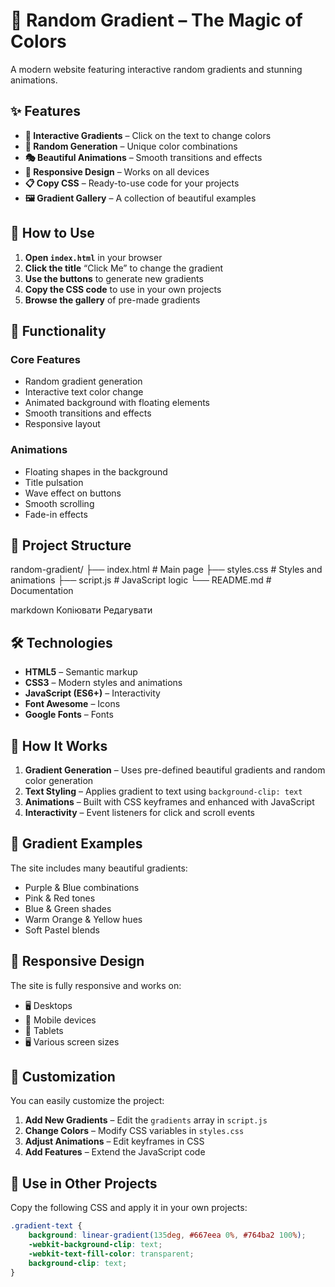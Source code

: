 # 🎨 Random Gradient – The Magic of Colors

A modern website featuring interactive random gradients and stunning animations.

## ✨ Features

- **🎯 Interactive Gradients** – Click on the text to change colors
- **🎲 Random Generation** – Unique color combinations
- **🎭 Beautiful Animations** – Smooth transitions and effects
- **📱 Responsive Design** – Works on all devices
- **📋 Copy CSS** – Ready-to-use code for your projects
- **🖼️ Gradient Gallery** – A collection of beautiful examples

## 🚀 How to Use

1. **Open `index.html`** in your browser
2. **Click the title** “Click Me” to change the gradient
3. **Use the buttons** to generate new gradients
4. **Copy the CSS code** to use in your own projects
5. **Browse the gallery** of pre-made gradients

## 🎨 Functionality

### Core Features

- Random gradient generation
- Interactive text color change
- Animated background with floating elements
- Smooth transitions and effects
- Responsive layout

### Animations

- Floating shapes in the background
- Title pulsation
- Wave effect on buttons
- Smooth scrolling
- Fade-in effects

## 📁 Project Structure

random-gradient/
├── index.html # Main page
├── styles.css # Styles and animations
├── script.js # JavaScript logic
└── README.md # Documentation

markdown
Копіювати
Редагувати

## 🛠️ Technologies

- **HTML5** – Semantic markup
- **CSS3** – Modern styles and animations
- **JavaScript (ES6+)** – Interactivity
- **Font Awesome** – Icons
- **Google Fonts** – Fonts

## 🎯 How It Works

1. **Gradient Generation** – Uses pre-defined beautiful gradients and random color generation
2. **Text Styling** – Applies gradient to text using `background-clip: text`
3. **Animations** – Built with CSS keyframes and enhanced with JavaScript
4. **Interactivity** – Event listeners for click and scroll events

## 🌈 Gradient Examples

The site includes many beautiful gradients:

- Purple & Blue combinations
- Pink & Red tones
- Blue & Green shades
- Warm Orange & Yellow hues
- Soft Pastel blends

## 📱 Responsive Design

The site is fully responsive and works on:

- 🖥️ Desktops
- 📱 Mobile devices
- 📱 Tablets
- 🖥️ Various screen sizes

## 🔧 Customization

You can easily customize the project:

1. **Add New Gradients** – Edit the `gradients` array in `script.js`
2. **Change Colors** – Modify CSS variables in `styles.css`
3. **Adjust Animations** – Edit keyframes in CSS
4. **Add Features** – Extend the JavaScript code

## 🎨 Use in Other Projects

Copy the following CSS and apply it in your own projects:

```css
.gradient-text {
    background: linear-gradient(135deg, #667eea 0%, #764ba2 100%);
    -webkit-background-clip: text;
    -webkit-text-fill-color: transparent;
    background-clip: text;
}
